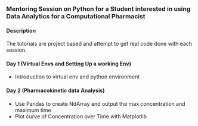 ### Mentoring Session on Python for a Student interested in using Data Analytics for a Computational Pharmacist

#### Description
The tutorials are project based and attempt to get real code done with each session.

#### Day 1 (Virtual Envs and Setting Up a working Env)
- Introduction to virtual env and python environment

#### Day 2 (Pharmacokinetic data Analysis)
- Use Pandas to create NdArray and output the max concentration and maximum time
- Plot curve of Concentration over Time with Matplotlib